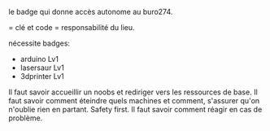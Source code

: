 le badge qui donne accès autonome au buro274. 

= clé et code = responsabilité du lieu.

nécessite badges:
- arduino Lv1
- lasersaur Lv1
- 3dprinter Lv1

Il faut savoir accueillir un noobs et rediriger vers les ressources de base. 
Il faut savoir comment éteindre quels machines et comment, s'assurer qu'on n'oublie rien en partant. Safety first. 
Il faut savoir comment réagir en cas de problème. 

